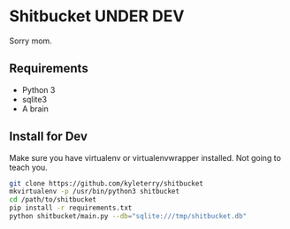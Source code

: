 Shitbucket UNDER DEV
==========

Sorry mom.

## Requirements

* Python 3
* sqlite3
* A brain

## Install for Dev

Make sure you have virtualenv or virtualenvwrapper installed. Not going to
teach you.

```bash
git clone https://github.com/kyleterry/shitbucket
mkvirtualenv -p /usr/bin/python3 shitbucket
cd /path/to/shitbucket
pip install -r requirements.txt
python shitbucket/main.py --db="sqlite:///tmp/shitbucket.db"
```
